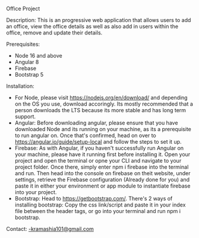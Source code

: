Office Project

Description:
This is an progressive web application that allows users to add an office, view the office details as well as also add in users within the office, remove and update their details.

Prerequisites:
- Node 16 and above
- Angular 8
- Firebase
- Bootstrap 5

Installation: 
- For Node, please visit https://nodejs.org/en/download/ and depending on the OS you use, 
  download accoringly. Its mostly recommended that a person downloads the LTS because its more
  stable and has long term support.
- Angular: Before downloading angular, please ensure that you have downloaded Node and its running
  on your machine, as its a prerequisite to run angular on. Once that's confirmed, head on over to
  https://angular.io/guide/setup-local and follow the steps to set it up.
- Firebase: As with Angular, if you haven't successfully run Angular on your machine, please have
  it running first before installing it. Open your project and open the terminal or opne your CLI
  and navigate to your project folder. Once there, simply enter npm i firebase into the terminal and run. Then head into the console on firebase on theit website, under settings, retrieve the Firebase configuration (Already done for you) and paste it in either your environment or app module to instantiate firebase into your project.
- Bootstrap: Head to https://getbootstrap.com/. There's 2 ways of installing bootstrap: Copy the css  link/script and paste it in your index file between the header 
  tags, or go into your terminal and run npm i bootstrap.

Contact: 
 -kramashia101@gmail.com
